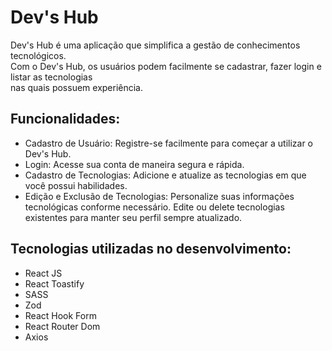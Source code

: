 # Dev's Hub
Dev's Hub é uma aplicação que simplifica a gestão de conhecimentos tecnológicos.<br/> Com o Dev's Hub, os usuários podem facilmente se cadastrar, fazer login e listar as tecnologias<br/> nas quais possuem experiência.


## Funcionalidades: 
- Cadastro de Usuário: Registre-se facilmente para começar a utilizar o Dev's Hub.<br/>
- Login: Acesse sua conta de maneira segura e rápida.<br/>
- Cadastro de Tecnologias: Adicione e atualize as tecnologias em que você possui habilidades.<br/>
- Edição e Exclusão de Tecnologias: Personalize suas informações tecnológicas conforme necessário. Edite ou delete tecnologias existentes para manter seu perfil sempre atualizado.


## Tecnologias utilizadas no desenvolvimento:
- React JS
- React Toastify
- SASS
- Zod
- React Hook Form
- React Router Dom
- Axios
